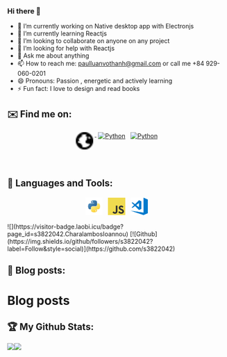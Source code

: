 ### Hi there 👋


- 🔭 I’m currently working on Native desktop app with Electronjs
- 🌱 I’m currently learning Reactjs
- 👯 I’m looking to collaborate on anyone on any project
- 🤔 I’m looking for help with Reactjs
- 💬 Ask me about anything
- 📫 How to reach me: paulluanvothanh@gmail.com or call me +84 929-060-0201
- 😄 Pronouns: Passion , energetic and actively learning
- ⚡ Fun fact: I love to design and read books

## ✉️ Find me on:


<p align="center">
 <a href="https://charalambosioannou.github.io/" target="_blank" rel="noopener noreferrer"> <img src="https://raw.githubusercontent.com/iconic/open-iconic/master/svg/globe.svg" alt="Python" height="40" style="vertical-align:top; margin:4px"> </a>
 <a href="https://linkedin.com/in/charalambosioannou" target="_blank" rel="noopener noreferrer"> <img src="https://cdn.jsdelivr.net/npm/simple-icons@v3/icons/linkedin.svg" alt="Python" height="40" style="vertical-align:top; margin:4px"></a>
 <a href="mailto:cioannou1997@gmail.com"> <img src="https://cdn.jsdelivr.net/npm/simple-icons@v3/icons/gmail.svg" alt="Python" height="40" style="vertical-align:top; margin:4px"></a>
</p>

<br />

## 🧰 Languages and Tools:
<p align="center">
<img src="https://raw.githubusercontent.com/github/explore/80688e429a7d4ef2fca1e82350fe8e3517d3494d/topics/python/python.png" alt="Python" height="40" style="vertical-align:top; margin:4px">
<img src="https://raw.githubusercontent.com/github/explore/80688e429a7d4ef2fca1e82350fe8e3517d3494d/topics/javascript/javascript.png" alt="Javascript" height="40" style="vertical-align:top; margin:4px">
<img src="https://raw.githubusercontent.com/github/explore/80688e429a7d4ef2fca1e82350fe8e3517d3494d/topics/visual-studio-code/visual-studio-code.png" alt="VS Code" height="40" style="vertical-align:top; margin:4px">
</p>
![](https://visitor-badge.laobi.icu/badge?page_id=s3822042.CharalambosIoannou)
[![Github](https://img.shields.io/github/followers/s3822042?label=Follow&style=social)](https://github.com/s3822042)

<br />

## :blue_book: Blog posts:
# Blog posts
<!-- BLOG-POST-LIST:START -->
<!-- BLOG-POST-LIST:END -->
## :trophy: My Github Stats:
<!--
![GitHub stats](https://readme-stats-cfgj2cxdy.vercel.app/api?username=s3822042&count_private=true&show_icons=true&theme=tokyonight)
![Top Langs](https://readme-stats-cfgj2cxdy.vercel.app/api/top-langs/?username=s3822042&hide=php&theme=tokyonight)
-->
<div>
<a href="https://readme-stats-cfgj2cxdy.vercel.app/api?username=s3822042&count_private=true&show_icons=true&theme=tokyonight">
  <img  align="left" src="https://readme-stats-cfgj2cxdy.vercel.app/api?username=s3822042&count_private=true&show_icons=true&theme=tokyonight" />
</a>
<a href="https://readme-stats-cfgj2cxdy.vercel.app/api/top-langs/?username=s3822042&hide=php&theme=tokyonight">
  <img align="left" src="https://readme-stats-cfgj2cxdy.vercel.app/api/top-langs/?username=s3822042&hide=php&theme=tokyonight" />
</a>
</div>

[website]: https://s3822042.github.io/
[linkedin]: https://linkedin.com/in/vo-thanh-luan
[mail]: mailto:paulluanvothanh@gmail.com

